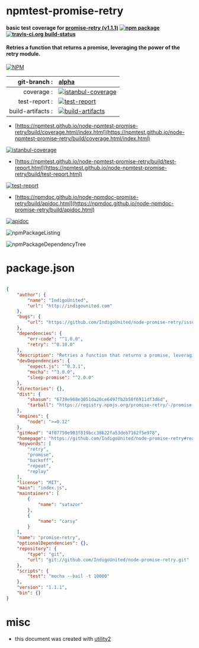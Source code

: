 # npmtest-promise-retry

#### basic test coverage for  [promise-retry (v1.1.1)](https://github.com/IndigoUnited/node-promise-retry#readme)  [![npm package](https://img.shields.io/npm/v/npmtest-promise-retry.svg?style=flat-square)](https://www.npmjs.org/package/npmtest-promise-retry) [![travis-ci.org build-status](https://api.travis-ci.org/npmtest/node-npmtest-promise-retry.svg)](https://travis-ci.org/npmtest/node-npmtest-promise-retry)

#### Retries a function that returns a promise, leveraging the power of the retry module.

[![NPM](https://nodei.co/npm/promise-retry.png?downloads=true&downloadRank=true&stars=true)](https://www.npmjs.com/package/promise-retry)

| git-branch : | [alpha](https://github.com/npmtest/node-npmtest-promise-retry/tree/alpha)|
|--:|:--|
| coverage : | [![istanbul-coverage](https://npmtest.github.io/node-npmtest-promise-retry/build/coverage.badge.svg)](https://npmtest.github.io/node-npmtest-promise-retry/build/coverage.html/index.html)|
| test-report : | [![test-report](https://npmtest.github.io/node-npmtest-promise-retry/build/test-report.badge.svg)](https://npmtest.github.io/node-npmtest-promise-retry/build/test-report.html)|
| build-artifacts : | [![build-artifacts](https://npmtest.github.io/node-npmtest-promise-retry/glyphicons_144_folder_open.png)](https://github.com/npmtest/node-npmtest-promise-retry/tree/gh-pages/build)|

- [https://npmtest.github.io/node-npmtest-promise-retry/build/coverage.html/index.html](https://npmtest.github.io/node-npmtest-promise-retry/build/coverage.html/index.html)

[![istanbul-coverage](https://npmtest.github.io/node-npmtest-promise-retry/build/screenCapture.buildCi.browser.%252Ftmp%252Fbuild%252Fcoverage.lib.html.png)](https://npmtest.github.io/node-npmtest-promise-retry/build/coverage.html/index.html)

- [https://npmtest.github.io/node-npmtest-promise-retry/build/test-report.html](https://npmtest.github.io/node-npmtest-promise-retry/build/test-report.html)

[![test-report](https://npmtest.github.io/node-npmtest-promise-retry/build/screenCapture.buildCi.browser.%252Ftmp%252Fbuild%252Ftest-report.html.png)](https://npmtest.github.io/node-npmtest-promise-retry/build/test-report.html)

- [https://npmdoc.github.io/node-npmdoc-promise-retry/build/apidoc.html](https://npmdoc.github.io/node-npmdoc-promise-retry/build/apidoc.html)

[![apidoc](https://npmdoc.github.io/node-npmdoc-promise-retry/build/screenCapture.buildCi.browser.%252Ftmp%252Fbuild%252Fapidoc.html.png)](https://npmdoc.github.io/node-npmdoc-promise-retry/build/apidoc.html)

![npmPackageListing](https://npmtest.github.io/node-npmtest-promise-retry/build/screenCapture.npmPackageListing.svg)

![npmPackageDependencyTree](https://npmtest.github.io/node-npmtest-promise-retry/build/screenCapture.npmPackageDependencyTree.svg)



# package.json

```json

{
    "author": {
        "name": "IndigoUnited",
        "url": "http://indigounited.com"
    },
    "bugs": {
        "url": "https://github.com/IndigoUnited/node-promise-retry/issues/"
    },
    "dependencies": {
        "err-code": "^1.0.0",
        "retry": "^0.10.0"
    },
    "description": "Retries a function that returns a promise, leveraging the power of the retry module.",
    "devDependencies": {
        "expect.js": "^0.3.1",
        "mocha": "^3.0.0",
        "sleep-promise": "^2.0.0"
    },
    "directories": {},
    "dist": {
        "shasum": "6739e968e3051da20ce6497fb2b50f6911df3d6d",
        "tarball": "https://registry.npmjs.org/promise-retry/-/promise-retry-1.1.1.tgz"
    },
    "engines": {
        "node": ">=0.12"
    },
    "gitHead": "4f07750e903f819bcc38622fa53deb7162f5e978",
    "homepage": "https://github.com/IndigoUnited/node-promise-retry#readme",
    "keywords": [
        "retry",
        "promise",
        "backoff",
        "repeat",
        "replay"
    ],
    "license": "MIT",
    "main": "index.js",
    "maintainers": [
        {
            "name": "satazor"
        },
        {
            "name": "carsy"
        }
    ],
    "name": "promise-retry",
    "optionalDependencies": {},
    "repository": {
        "type": "git",
        "url": "git://github.com/IndigoUnited/node-promise-retry.git"
    },
    "scripts": {
        "test": "mocha --bail -t 10000"
    },
    "version": "1.1.1",
    "bin": {}
}
```



# misc
- this document was created with [utility2](https://github.com/kaizhu256/node-utility2)
